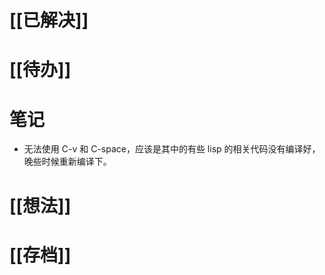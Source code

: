 # [[已解决]]

# [[待办]]

# 笔记
- 无法使用 C-v 和 C-space，应该是其中的有些 lisp 的相关代码没有编译好，晚些时候重新编译下。
# [[想法]]

# [[存档]]